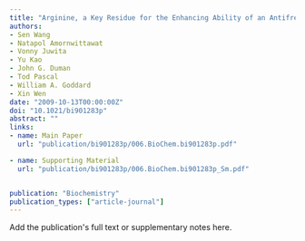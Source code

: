 ```yaml
---
title: "Arginine, a Key Residue for the Enhancing Ability of an Antifreeze Protein of the Beetle <i>Dendroides canadensis</i>"
authors:
- Sen Wang
- Natapol Amornwittawat
- Vonny Juwita
- Yu Kao
- John G. Duman
- Tod Pascal
- William A. Goddard
- Xin Wen
date: "2009-10-13T00:00:00Z"
doi: "10.1021/bi901283p"
abstract: ""
links:
- name: Main Paper
  url: "publication/bi901283p/006.BioChem.bi901283p.pdf"

- name: Supporting Material
  url: "publication/bi901283p/006.BioChem.bi901283p_Sm.pdf"


publication: "Biochemistry"
publication_types: ["article-journal"]
---
```


Add the publication's full text or supplementary notes here.
